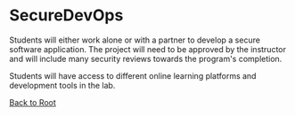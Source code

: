 <h1>SecureDevOps</h1>

Students will either work alone or with a partner to develop a secure software application. The project will need to be approved by the instructor and will include many security reviews towards the program's completion.

Students will have access to different online learning platforms and development tools in the lab.


[Back to Root](/PATHS-SOC/)

